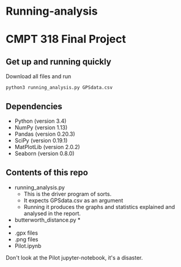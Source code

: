 # Running-analysis
# CMPT 318 Final Project

## Get up and running quickly

Download all files and run
```
python3 running_analysis.py GPSdata.csv
```

## Dependencies

* Python (version 3.4)
* NumPy (version 1.13)
* Pandas (version 0.20.3)
* SciPy (version 0.19.1)
* MatPlotLib (version 2.0.2)
* Seaborn (version 0.8.0)

## Contents of this repo

* running_analysis.py
  * This is the driver program of sorts.
  * It expects GPSdata.csv as an argument
  * Running it produces the graphs and statistics explained and analysed
  in the report.
* butterworth_distance.py
  *
*
* .gpx files
* .png files
* Pilot.ipynb


Don't look at the Pilot jupyter-notebook, it's a disaster.
